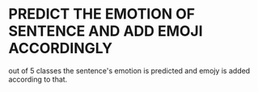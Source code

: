 # PREDICT THE EMOTION OF SENTENCE AND ADD EMOJI ACCORDINGLY
out of 5 classes the sentence's emotion is predicted and emojy is added according to that.

